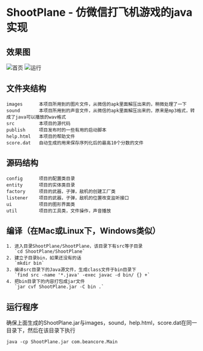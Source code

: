 ShootPlane - 仿微信打飞机游戏的java实现
===========================================

## 效果图
![首页](shootplane_1.png)
![运行](shootplane_2.png)

## 文件夹结构
	images      本项目所用到的图片文件，从微信的apk里面解压出来的，稍微处理了一下 
	sound       本项目所用到的声音文件，从微信的apk里面解压出来的，原来是mp3格式，转成了java可以播放的wav格式 
	src         本项目的源代码
	publish     项目发布时的一些有用的启动脚本
	help.html   本项目的帮助文件
	score.dat   自动生成的用来保存序列化后的最高10个分数的文件

## 源码结构
	config      项目的配置类目录
	entity      项目的实体类目录
	factory     项目的武器，子弹，敌机的创建工厂类
	listener    项目的武器，子弹，敌机的位置改变监听接口
	ui          项目的图形界面类
	util        项目的工具类，文件操作，声音播放
	
## 编译（在Mac或Linux下，Windows类似）
	1. 进入目录ShootPlane/ShootPlane，该目录下有src等子目录
	   `cd ShootPlane/ShootPlane`
	2. 建立子目录bin，如果还没有的话
	   `mkdir bin`
	3. 编译src目录下的Java源文件，生成class文件于bin目录下
	   `find src -name '*.java' -exec javac -d bin/ {} +`
	4. 把bin目录下的内容打包成jar文件
	   `jar cvf ShootPlane.jar -C bin .`

## 运行程序
确保上面生成的ShootPlane.jar与images，sound，help.html，score.dat在同一目录下，然后在该目录下执行

`java -cp ShootPlane.jar com.beancore.Main`
